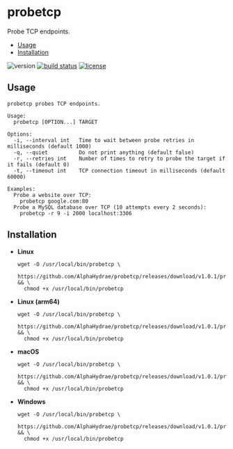 # probetcp

Probe TCP endpoints.

<!-- START doctoc generated TOC please keep comment here to allow auto update -->
<!-- DON'T EDIT THIS SECTION, INSTEAD RE-RUN doctoc TO UPDATE -->


- [Usage](#usage)
- [Installation](#installation)

<!-- END doctoc generated TOC please keep comment here to allow auto update -->

![version](https://img.shields.io/badge/Version-v1.0.1-blue.svg)
[![build status](https://travis-ci.org/AlphaHydrae/probetcp.svg?branch=master)](https://travis-ci.org/AlphaHydrae/probetcp)
[![license](https://img.shields.io/badge/License-MIT-blue.svg)](LICENSE.txt)



## Usage

```
probetcp probes TCP endpoints.

Usage:
  probetcp [OPTION...] TARGET

Options:
  -i, --interval int   Time to wait between probe retries in milliseconds (default 1000)
  -q, --quiet          Do not print anything (default false)
  -r, --retries int    Number of times to retry to probe the target if it fails (default 0)
  -t, --timeout int    TCP connection timeout in milliseconds (default 60000)

Examples:
  Probe a website over TCP:
    probetcp google.com:80
  Probe a MySQL database over TCP (10 attempts every 2 seconds):
    probetcp -r 9 -i 2000 localhost:3306
```



## Installation

* **Linux**

  ```
  wget -O /usr/local/bin/probetcp \
    https://github.com/AlphaHydrae/probetcp/releases/download/v1.0.1/probetcp_v1.0.1_linux_amd64 && \
    chmod +x /usr/local/bin/probetcp
  ```
* **Linux (arm64)**

  ```
  wget -O /usr/local/bin/probetcp \
    https://github.com/AlphaHydrae/probetcp/releases/download/v1.0.1/probetcp_v1.0.1_linux_arm64 && \
    chmod +x /usr/local/bin/probetcp
  ```
* **macOS**

  ```
  wget -O /usr/local/bin/probetcp \
    https://github.com/AlphaHydrae/probetcp/releases/download/v1.0.1/probetcp_v1.0.1_darwin_amd64 && \
    chmod +x /usr/local/bin/probetcp
  ```
* **Windows**

  ```
  wget -O /usr/local/bin/probetcp \
    https://github.com/AlphaHydrae/probetcp/releases/download/v1.0.1/probetcp_v1.0.1_windows_amd64 && \
    chmod +x /usr/local/bin/probetcp
  ```



[go]: https://golang.org
